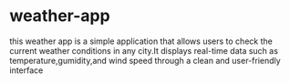 # weather-app
this weather app is a simple application that allows users to check the current weather conditions in any city.It displays real-time data such as temperature,gumidity,and wind speed through a clean and user-friendly interface
